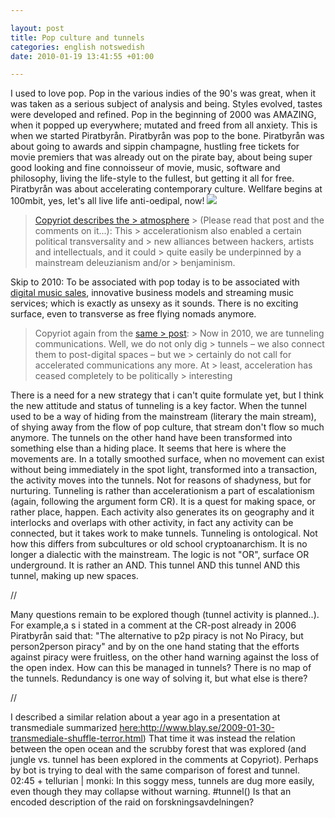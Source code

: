 ```yaml
--- 

layout: post
title: Pop culture and tunnels 
categories: english notswedish
date: 2010-01-19 13:41:55 +01:00 

---
```


I used to love pop. Pop in the various indies of the 90's was great, when it was taken as a serious subject of analysis and being. Styles evolved, tastes were developed and refined. Pop in the beginning of 2000 was AMAZING, when it popped up everywhere; mutated and freed from all anxiety. This is when we started Piratbyrån. Piratbyrån was pop to the bone. Piratbyrån was about going to awards and sippin champagne, hustling free tickets for movie premiers that was already out on the pirate bay, about being super good looking and fine connoisseur of movie, music, software and philosophy, living the life-style to the fullest, but getting it all for free. Piratbyrån was about accelerating contemporary culture. Wellfare begins at 100mbit, yes, let's all live life anti-oedipal, now! ![](http://www.piratbyran.org/articlepics/1_1.jpg)

> [Copyriot describes the > atmosphere](http://copyriot.se/2010/01/13/pirate-politics-from-accelerationism-to-escalationism/) > (Please read that post and the comments on it...): This > accelerationism also enabled a certain political transversality and > new alliances between hackers, artists and intellectuals, and it could > quite easily be underpinned by a mainstream deleuzianism and/or > benjaminism.

Skip to 2010: To be associated with pop today is to be associated with [digital music sales](http://copyriot.se/2010/01/18/vad-ar-musikforsaljning/), innovative business models and streaming music services; which is exactly as unsexy as it sounds. There is no exciting surface, even to transverse as free flying nomads anymore.

> Copyriot again from the [same > post](http://copyriot.se/2010/01/13/pirate-politics-from-accelerationism-to-escalationism/): > Now in 2010, we are tunneling communications. Well, we do not only dig > tunnels – we also connect them to post-digital spaces – but we > certainly do not call for accelerated communications any more. At > least, acceleration has ceased completely to be politically > interesting

There is a need for a new strategy that i can't quite formulate yet, but I think the new attitude and status of tunneling is a key factor. When the tunnel used to be a way of hiding from the mainstream (literary the main stream), of shying away from the flow of pop culture, that stream don't flow so much anymore. The tunnels on the other hand have been transformed into something else than a hiding place. It seems that here is where the movements are. In a totally smoothed surface, when no movement can exist without being immediately in the spot light, transformed into a transaction, the activity moves into the tunnels. Not for reasons of shadyness, but for nurturing. Tunneling is rather than accelerationism a part of escalationism (again, following the argument form CR). It is a quest for making space, or rather place, happen. Each activity also generates its on geography and it interlocks and overlaps with other activity, in fact any activity can be connected, but it takes work to make tunnels. Tunneling is ontological. Not how this differs from subcultures or old school cryptoanarchism. It is no longer a dialectic with the mainstream. The logic is not "OR", surface OR underground. It is rather an AND. This tunnel AND this tunnel AND this tunnel, making up new spaces. 

//

Many questions remain to be explored though (tunnel activity is planned..). For example,a s i stated in a comment at the CR-post already in 2006 Piratbyrån said that: "The alternative to p2p piracy is not No Piracy, but person2person piracy" and by on the one hand stating that the efforts against piracy were fruitless, on the other hand warning against the loss of the open index. How can this be managed in tunnels? There is no map of the tunnels. Redundancy is one way of solving it, but what else is there? 

//

I described a similar relation about a year ago in a presentation at transmediale summarized [here:]()http://www.blay.se/2009-01-30-transmediale-shuffle-terror.html) That time it was instead the relation between the open ocean and the scrubby forest that was explored (and jungle vs. tunnel has been explored in the comments at Copyriot). Perhaps by bot is trying to deal with the same comparison of forest and tunnel. 02:45 + tellurian | monki: In this soggy mess, tunnels are dug more easily, even though they may collapse without warning. #tunnel() Is that an encoded description of the raid on forskningsavdelningen? 
